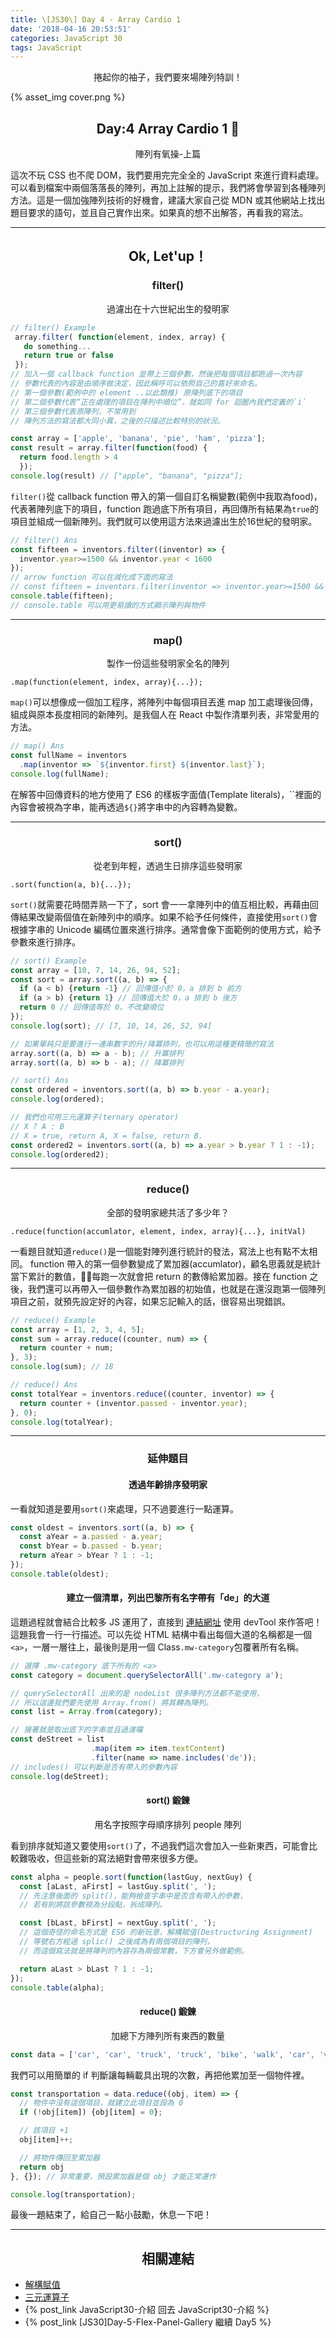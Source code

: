 ```yaml
---
title: \[JS30\] Day 4 - Array Cardio 1
date: '2018-04-16 20:53:51'
categories: JavaScript 30
tags: JavaScript
---
```


<center>捲起你的袖子，我們要來場陣列特訓！</center>

<!-- more -->

{% asset_img cover.png %}

## <center>Day:4 Array Cardio 1 💪</center>


<center>陣列有氧操-上篇</center>

這次不玩 CSS 也不爬 DOM，我們要用完完全全的 JavaScript 來進行資料處理。可以看到檔案中兩個落落長的陣列，再加上註解的提示，我們將會學習到各種陣列方法。這是一個加強陣列技術的好機會，建議大家自己從 MDN 或其他網站上找出題目要求的語句，並且自己實作出來。如果真的想不出解答，再看我的寫法。

---

## <center>Ok, Let'up！</center>

### <center>filter()</center>
<center>過濾出在十六世紀出生的發明家</center>

```js
// filter() Example
 array.filter( function(element, index, array) {
   do something...
   return true or false 
 });
// 加入一個 callback function 並帶上三個參數，然後把每個項目都跑過一次內容
// 參數代表的內容是由順序做決定，因此稱呼可以依照自己的喜好來命名。
// 第一個參數(範例中的 element ..以此類推) 原陣列底下的項目
// 第二個參數代表“正在處理的項目在陣列中順位”，就如同 for 迴圈內我們定義的`i`
// 第三個參數代表原陣列，不常用到
// 陣列方法的寫法都大同小異，之後的只描述比較特別的狀況。

const array = ['apple', 'banana', 'pie', 'ham', 'pizza'];
const result = array.filter(function(food) {
  return food.length > 4
  });
console.log(result) // ["apple", "banana", "pizza"];
```

`filter()`從 callback function 帶入的第一個自訂名稱變數(範例中我取為food)，代表著陣列底下的項目，function 跑過底下所有項目，再回傳所有結果為`true`的項目並組成一個新陣列。我們就可以使用這方法來過濾出生於16世紀的發明家。 

```js
// filter() Ans
const fifteen = inventors.filter((inventor) => {
  inventor.year>=1500 && inventor.year < 1600
});
// arrow function 可以在減化成下面的寫法
// const fifteen = inventors.filter(inventor => inventor.year>=1500 && inventor.year < 1600);
console.table(fifteen);
// console.table 可以用更易讀的方式顯示陣列與物件
```
---

### <center>map()</center>
<center>製作一份這些發明家全名的陣列</center>

`.map(function(element, index, array){...});`

`map()`可以想像成一個加工程序，將陣列中每個項目丟進 map 加工處理後回傳，組成與原本長度相同的新陣列。是我個人在 React 中製作清單列表，非常愛用的方法。
```js
// map() Ans
const fullName = inventors
  .map(inventor => `${inventor.first} ${inventor.last}`);
console.log(fullName);
```
在解答中回傳資料的地方使用了 ES6 的樣板字面值(Template literals)，\`\`裡面的內容會被視為字串，能再透過`${}`將字串中的內容轉為變數。

---

### <center>sort()</center>
<center>從老到年輕，透過生日排序這些發明家</center>

`.sort(function(a, b){...});`

`sort()`就需要花時間弄熟一下了，sort 會一一拿陣列中的值互相比較，再藉由回傳結果改變兩個值在新陣列中的順序。如果不給予任何條件，直接使用`sort()`會根據字串的 Unicode 編碼位置來進行排序。通常會像下面範例的使用方式，給予參數來進行排序。
```js
// sort() Example
const array = [10, 7, 14, 26, 94, 52];
const sort = array.sort((a, b) => {
  if (a < b) {return -1} // 回傳值小於 0，a 排到 b 前方
  if (a > b) {return 1} // 回傳值大於 0，a 排到 b 後方
  return 0 // 回傳值等於 0，不改變順位
});
console.log(sort); // [7, 10, 14, 26, 52, 94]

// 如果單純只是要進行一連串數字的升/降冪排列，也可以用這種更精簡的寫法
array.sort((a, b) => a - b); // 升冪排列
array.sort((a, b) => b - a); // 降冪排列

// sort() Ans
const ordered = inventors.sort((a, b) => b.year - a.year);
console.log(ordered);

// 我們也可用三元運算子(ternary operator)
// X ? A : B  
// X = true, return A, X = false, return B.
const ordered2 = inventors.sort((a, b) => a.year > b.year ? 1 : -1);
console.log(ordered2);
```
---

### <center>reduce()</center>
<center>全部的發明家總共活了多少年？</center>

`.reduce(function(accumlator, element, index, array){...}, initVal)`

一看題目就知道`reduce()`是一個能對陣列進行統計的發法，寫法上也有點不太相同。
function 帶入的第一個參數變成了累加器(accumlator)，顧名思義就是統計當下累計的數值，每跑一次就會把 return 的數傳給累加器。接在 function 之後，我們還可以再帶入一個參數作為累加器的初始值，也就是在還沒跑第一個陣列項目之前，就預先設定好的內容，如果忘記輸入的話，很容易出現錯誤。
```js
// reduce() Example
const array = [1, 2, 3, 4, 5];
const sum = array.reduce((counter, num) => {
  return counter + num;
}, 3);
console.log(sum); // 18

// reduce() Ans
const totalYear = inventors.reduce((counter, inventor) => {
  return counter + (inventor.passed - inventor.year);
}, 0);
console.log(totalYear);
```

---

### <center>延伸題目</center>
#### <center>透過年齡排序發明家</center>
一看就知道是要用`sort()`來處理，只不過要進行一點運算。
```js
const oldest = inventors.sort((a, b) => {
  const aYear = a.passed - a.year;
  const bYear = b.passed - b.year;
  return aYear > bYear ? 1 : -1;
});
console.table(oldest);
```

#### <center>建立一個清單，列出巴黎所有名字帶有「de」的大道</center>
這題過程就會結合比較多 JS 運用了，直接到 [連結網址](https://en.wikipedia.org/wiki/Category:Boulevards_in_Paris) 使用 devTool 來作答吧！ 這題我會一行一行描述。可以先從 HTML 結構中看出每個大道的名稱都是一個`<a>`，一層一層往上，最後則是用一個 Class`.mw-category`包覆著所有名稱。
```js
// 選擇 .mw-category 底下所有的 <a>
const category = document.querySelectorAll('.mw-category a');

// querySelectorAll 出來的是 nodeList 很多陣列方法都不能使用，
// 所以這邊我們要先使用 Array.from() 將其轉為陣列。
const list = Array.from(category);

// 接著就是取出底下的字串並且過濾囉
const deStreet = list
                  .map(item => item.textContent)
                  .filter(name => name.includes('de'));
// includes() 可以判斷是否有帶入的參數內容
console.log(deStreet);
```

#### <center>sort() 鍛鍊</center>
<center>用名字按照字母順序排列 people 陣列</center>

看到排序就知道又要使用`sort()`了，不過我們這次會加入一些新東西，可能會比較難吸收，但這些新的寫法絕對會帶來很多方便。
```js
const alpha = people.sort(function(lastGuy, nextGuy) {
  const [aLast, aFirst] = lastGuy.split(', ');
  // 先注意後面的 split()，能夠檢查字串中是否含有帶入的參數，
  // 若有則將該參數視為分段點，拆成陣列。

  const [bLast, bFirst] = nextGuy.split(', ');
  // 這個奇怪的命名方式是 ES6 的新玩意，解構賦值(Destructuring Assignment)
  // 等號右方經過 splic() 之後成為有兩個項目的陣列，
  // 而這個寫法就是將陣列的內容存為兩個常數，下方會另外做範例。

  return aLast > bLast ? 1 : -1;
});
console.table(alpha);
```


#### <center>reduce() 鍛鍊</center>
<center>加總下方陣列所有東西的數量</center>

```js
const data = ['car', 'car', 'truck', 'truck', 'bike', 'walk', 'car', 'van', 'bike', 'walk', 'car', 'van', 'car', 'truck' ];
```

我們可以用簡單的 if 判斷讓每輛載具出現的次數，再把他累加至一個物件裡。
```js
const transportation = data.reduce((obj, item) => {
  // 物件中沒有這個項目，就建立此項目並設為 0
  if (!obj[item]) {obj[item] = 0};

  // 該項目 +1
  obj[item]++;

  // 將物件傳回至累加器
  return obj
}, {}); // 非常重要，預設累加器是個 obj 才能正常運作

console.log(transportation);
```

最後一題結束了，給自己一點小鼓勵，休息一下吧！

---

## <center>相關連結</center>
- [解構賦值](https://developer.mozilla.org/zh-TW/docs/Web/JavaScript/Reference/Operators/Destructuring_assignment)
- [三元運算子](https://developer.mozilla.org/zh-TW/docs/Web/JavaScript/Reference/Operators/Destructuring_assignment)
- {% post_link JavaScript30-介紹 回去 JavaScript30-介紹 %}
- {% post_link [JS30]Day-5-Flex-Panel-Gallery 繼續 Day5 %}